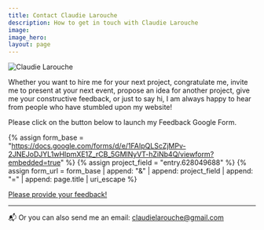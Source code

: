```yaml
---
title: Contact Claudie Larouche
description: How to get in touch with Claudie Larouche
image: 
image_hero: 
layout: page
---
```


![Claudie Larouche](https://claudielarouche.com/assets/img/claudie.png)

Whether you want to hire me for your next project, congratulate me, invite me to present at your next event, propose an idea for another project, give me your constructive feedback, or just to say hi, I am always happy to hear from people who have stumbled upon my website!

Please click on the button below to launch my Feedback Google Form. 

{% assign form_base = "https://docs.google.com/forms/d/e/1FAIpQLScZjMPv-2JNEJoDJYL1wHIpmXE1Z_rCB_5GMlNyVT-hZiNb4Q/viewform?embedded=true" %}
{% assign project_field = "entry.628049688" %}
{% assign form_url = form_base | append: "&" | append: project_field | append: "=" | append: page.title | uri_escape %}

<p>
  <a class="btn btn-primary" 
    href="{{ form_url }}" 
    target="_blank" 
    rel="noopener noreferrer">
    Please provide your feedback!
  </a>
</p>

---

📬 Or you can also send me an email: [claudielarouche@gmail.com](mailto:claudielarouche@gmail.com)